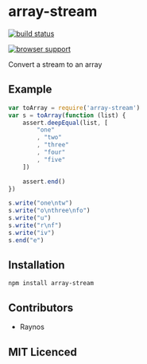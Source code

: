 # array-stream

[![build status][1]][2]

[![browser support][3]][4]

Convert a stream to an array

## Example

```js
var toArray = require('array-stream')
var s = toArray(function (list) {
    assert.deepEqual(list, [
        "one"
        , "two"
        , "three"
        , "four"
        , "five"
    ])

    assert.end()
})

s.write("one\ntw")
s.write("o\nthree\nfo")
s.write("u")
s.write("r\nf")
s.write("iv")
s.end("e")
```

## Installation

`npm install array-stream`

## Contributors

 - Raynos

## MIT Licenced


  [1]: https://secure.travis-ci.org/Raynos/array-stream.png
  [2]: http://travis-ci.org/Raynos/array-stream
  [3]: http://ci.testling.com/Raynos/array-stream.png
  [4]: http://ci.testling.com/Raynos/array-stream
